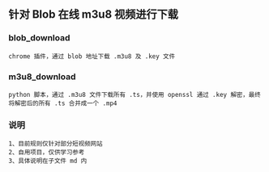## 针对 Blob 在线 m3u8 视频进行下载

### blob_download
```
chrome 插件，通过 blob 地址下载 .m3u8 及 .key 文件
```

### m3u8_download
```
python 脚本，通过 .m3u8 文件下载所有 .ts，并使用 openssl 通过 .key 解密，最终将解密后的所有 .ts 合并成一个 .mp4
```

### 说明
```
1、目前规则仅针对部分短视频网站
2、自用项目，仅供学习参考
3、具体说明在子文件 md 内
```